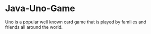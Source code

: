 # Java-Uno-Game
Uno is a popular well known card game that is played by families and friends all around the world.
